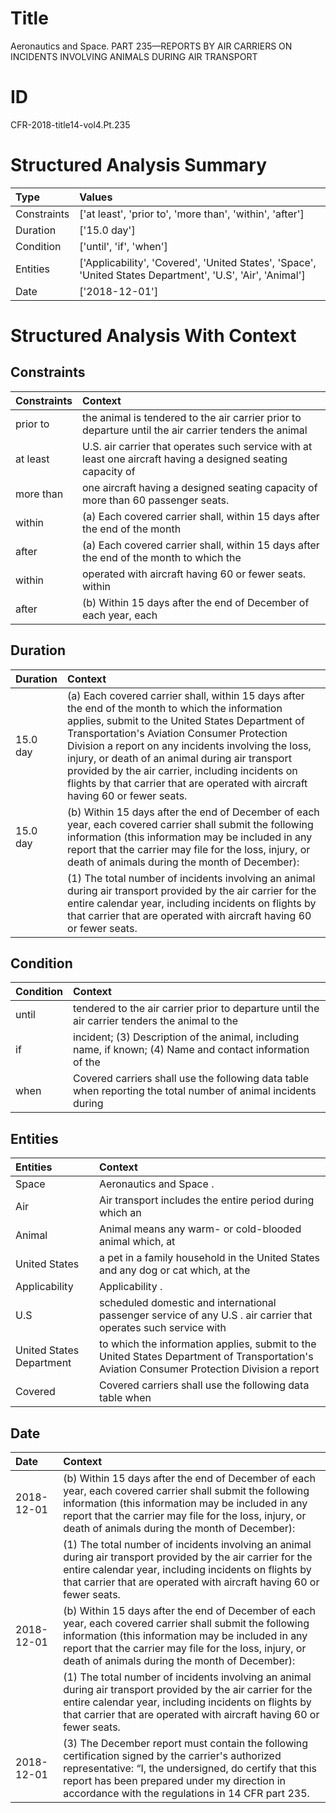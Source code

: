 # Title

 Aeronautics and Space. PART 235—REPORTS BY AIR CARRIERS ON INCIDENTS INVOLVING ANIMALS DURING AIR TRANSPORT


# ID

 CFR-2018-title14-vol4.Pt.235


# Structured Analysis Summary

| Type        | Values                                                                                                     |
|:------------|:-----------------------------------------------------------------------------------------------------------|
| Constraints | ['at least', 'prior to', 'more than', 'within', 'after']                                                   |
| Duration    | ['15.0 day']                                                                                               |
| Condition   | ['until', 'if', 'when']                                                                                    |
| Entities    | ['Applicability', 'Covered', 'United States', 'Space', 'United States Department', 'U.S', 'Air', 'Animal'] |
| Date        | ['2018-12-01']                                                                                             |


# Structured Analysis With Context

 


## Constraints

| Constraints   | Context                                                                                                      |
|:--------------|:-------------------------------------------------------------------------------------------------------------|
| prior to      | the animal is tendered to the air carrier prior to departure until the air carrier tenders the animal        |
| at least      | U.S. air carrier that operates such service with at least one aircraft having a designed seating capacity of |
| more than     | one aircraft having a designed seating capacity of more than  60 passenger seats.                            |
| within        | (a) Each covered carrier shall,  within 15 days after the end of the month                                   |
| after         | (a) Each covered carrier shall, within 15 days  after the end of the month to which the                      |
| within        | operated with aircraft having 60 or fewer seats. within                                                      |
| after         | (b) Within 15 days  after the end of December of each year, each                                             |


## Duration

| Duration   | Context                                                                                                                                                                                                                                                                                                                                                                                                                                             |
|:-----------|:----------------------------------------------------------------------------------------------------------------------------------------------------------------------------------------------------------------------------------------------------------------------------------------------------------------------------------------------------------------------------------------------------------------------------------------------------|
| 15.0 day   | (a) Each covered carrier shall, within 15 days after the end of the month to which the information applies, submit to the United States Department of Transportation's Aviation Consumer Protection Division a report on any incidents involving the loss, injury, or death of an animal during air transport provided by the air carrier, including incidents on flights by that carrier that are operated with aircraft having 60 or fewer seats. |
| 15.0 day   | (b) Within 15 days after the end of December of each year, each covered carrier shall submit the following information (this information may be included in any report that the carrier may file for the loss, injury, or death of animals during the month of December):                                                                                                                                                                           |
|            |             (1) The total number of incidents involving an animal during air transport provided by the air carrier for the entire calendar year, including incidents on flights by that carrier that are operated with aircraft having 60 or fewer seats.                                                                                                                                                                                           |


## Condition

| Condition   | Context                                                                                                         |
|:------------|:----------------------------------------------------------------------------------------------------------------|
| until       | tendered to the air carrier prior to departure until the air carrier tenders the animal to the                  |
| if          | incident; (3) Description of the animal, including name, if known; (4) Name and contact information of the      |
| when        | Covered carriers shall use the following data table  when reporting the total number of animal incidents during |


## Entities

| Entities                 | Context                                                                                                                                     |
|:-------------------------|:--------------------------------------------------------------------------------------------------------------------------------------------|
| Space                    | Aeronautics and  Space .                                                                                                                    |
| Air                      | Air transport includes the entire period during which an                                                                                    |
| Animal                   | Animal means any warm- or cold-blooded animal which, at                                                                                     |
| United States            | a pet in a family household in the United States and any dog or cat which, at the                                                           |
| Applicability            | Applicability .                                                                                                                             |
| U.S                      | scheduled domestic and international passenger service of any U.S . air carrier that operates such service with                             |
| United States Department | to which the information applies, submit to the United States Department of Transportation's Aviation Consumer Protection Division a report |
| Covered                  | Covered carriers shall use the following data table when                                                                                    |


## Date

| Date       | Context                                                                                                                                                                                                                                                                   |
|:-----------|:--------------------------------------------------------------------------------------------------------------------------------------------------------------------------------------------------------------------------------------------------------------------------|
| 2018-12-01 | (b) Within 15 days after the end of December of each year, each covered carrier shall submit the following information (this information may be included in any report that the carrier may file for the loss, injury, or death of animals during the month of December): |
|            |             (1) The total number of incidents involving an animal during air transport provided by the air carrier for the entire calendar year, including incidents on flights by that carrier that are operated with aircraft having 60 or fewer seats.                 |
| 2018-12-01 | (b) Within 15 days after the end of December of each year, each covered carrier shall submit the following information (this information may be included in any report that the carrier may file for the loss, injury, or death of animals during the month of December): |
|            |             (1) The total number of incidents involving an animal during air transport provided by the air carrier for the entire calendar year, including incidents on flights by that carrier that are operated with aircraft having 60 or fewer seats.                 |
| 2018-12-01 | (3) The December report must contain the following certification signed by the carrier's authorized representative: &#8220;I, the undersigned, do certify that this report has been prepared under my direction in accordance with the regulations in 14 CFR part 235.    |


